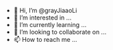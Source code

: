 - 👋 Hi, I’m @grayJiaaoLi
- 👀 I’m interested in ...
- 🌱 I’m currently learning ...
- 💞️ I’m looking to collaborate on ...
- 📫 How to reach me ...

<!---
grayJiaaoLi/grayJiaaoLi is a ✨ special ✨ repository because its `README.md` (this file) appears on your GitHub profile.
You can click the Preview link to take a look at your changes.
--->
